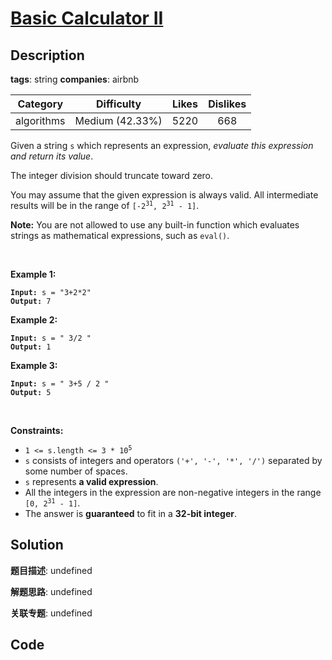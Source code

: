 # [Basic Calculator II](https://leetcode.com/problems/basic-calculator-ii/description/)

## Description

**tags**: string
**companies**: airbnb

| Category | Difficulty | Likes | Dislikes |
| :------: | :--------: | :---: | :------: |
| algorithms | Medium (42.33%) | 5220 | 668 |

<p>Given a string <code>s</code> which represents an expression, <em>evaluate this expression and return its value</em>.&nbsp;</p>

<p>The integer division should truncate toward zero.</p>

<p>You may assume that the given expression is always valid. All intermediate results will be in the range of <code>[-2<sup>31</sup>, 2<sup>31</sup> - 1]</code>.</p>

<p><strong>Note:</strong> You are not allowed to use any built-in function which evaluates strings as mathematical expressions, such as <code>eval()</code>.</p>

<p>&nbsp;</p>
<p><strong class="example">Example 1:</strong></p>
<pre><code><strong>Input:</strong> s = "3+2*2"
<strong>Output:</strong> 7</code></pre><p><strong class="example">Example 2:</strong></p>
<pre><code><strong>Input:</strong> s = " 3/2 "
<strong>Output:</strong> 1</code></pre><p><strong class="example">Example 3:</strong></p>
<pre><code><strong>Input:</strong> s = " 3+5 / 2 "
<strong>Output:</strong> 5</code></pre>
<p>&nbsp;</p>
<p><strong>Constraints:</strong></p>

<ul>
	<li><code>1 &lt;= s.length &lt;= 3 * 10<sup>5</sup></code></li>
	<li><code>s</code> consists of integers and operators <code>(&#39;+&#39;, &#39;-&#39;, &#39;*&#39;, &#39;/&#39;)</code> separated by some number of spaces.</li>
	<li><code>s</code> represents <strong>a valid expression</strong>.</li>
	<li>All the integers in the expression are non-negative integers in the range <code>[0, 2<sup>31</sup> - 1]</code>.</li>
	<li>The answer is <strong>guaranteed</strong> to fit in a <strong>32-bit integer</strong>.</li>
</ul>



## Solution

**题目描述**: undefined

**解题思路**: undefined

**关联专题**: undefined

## Code